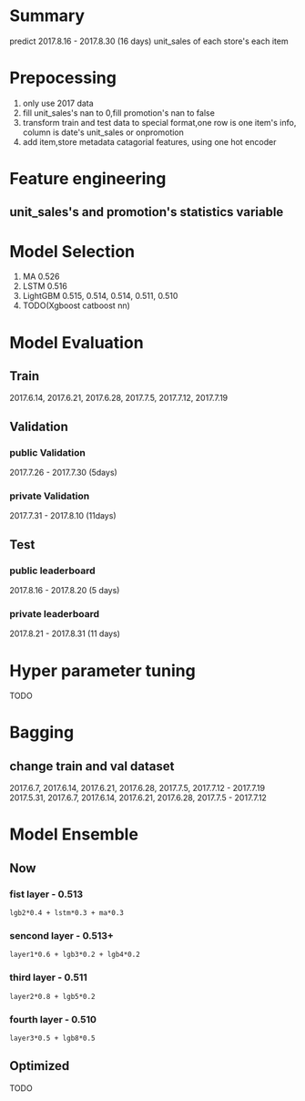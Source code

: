 # Summary
predict 2017.8.16 - 2017.8.30 (16 days) unit_sales of each store's each item 

# Prepocessing
1. only use 2017 data
2. fill unit_sales's nan to 0,fill promotion's nan to false
3. transform train and test data to special format,one row is one item's info, column is date's unit_sales or onpromotion
4. add item,store metadata catagorial features, using one hot encoder
  
# Feature engineering
## unit_sales's and promotion's statistics variable 


# Model Selection
1. MA 0.526
2. LSTM 0.516
3. LightGBM 0.515, 0.514, 0.514, 0.511, 0.510
4. TODO(Xgboost catboost nn)

# Model Evaluation
## Train
2017.6.14, 2017.6.21, 2017.6.28, 2017.7.5, 2017.7.12, 2017.7.19

## Validation
### public Validation
2017.7.26 - 2017.7.30 (5days)
### private Validation
2017.7.31 - 2017.8.10 (11days)

## Test
### public leaderboard
2017.8.16 - 2017.8.20 (5 days)
### private leaderboard
2017.8.21 - 2017.8.31 (11 days)

# Hyper parameter tuning
TODO

# Bagging
## change train and val dataset
2017.6.7, 2017.6.14, 2017.6.21, 2017.6.28, 2017.7.5, 2017.7.12 - 2017.7.19
2017.5.31, 2017.6.7, 2017.6.14, 2017.6.21, 2017.6.28, 2017.7.5 - 2017.7.12

# Model Ensemble
## Now
### fist layer - 0.513
```
lgb2*0.4 + lstm*0.3 + ma*0.3
```
### sencond layer - 0.513+
```
layer1*0.6 + lgb3*0.2 + lgb4*0.2 
```
### third layer - 0.511
```
layer2*0.8 + lgb5*0.2
```
### fourth layer - 0.510
```
layer3*0.5 + lgb8*0.5 
```
## Optimized
TODO
